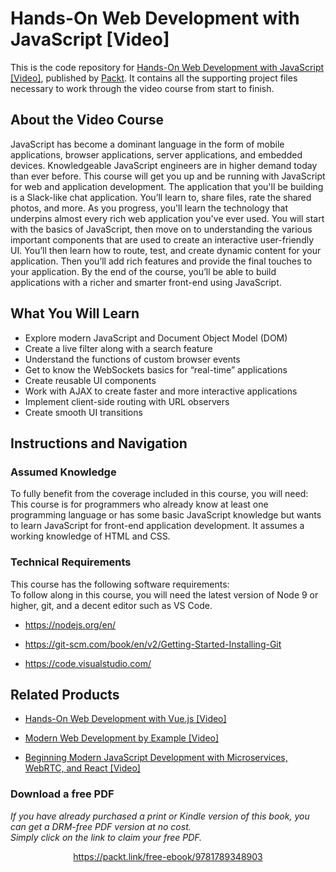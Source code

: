 # Hands-On Web Development with JavaScript [Video]
This is the code repository for [Hands-On Web Development with JavaScript [Video]](https://www.packtpub.com/application-development/hands-web-development-javascript-video?utm_source=github&utm_medium=repository&utm_campaign=9781789348903), published by [Packt](https://www.packtpub.com/?utm_source=github). It contains all the supporting project files necessary to work through the video course from start to finish.
## About the Video Course
JavaScript has become a dominant language in the form of mobile applications, browser applications, server applications, and embedded devices. Knowledgeable JavaScript engineers are in higher demand today than ever before. This course will get you up and be running with JavaScript for web and application development.
The application that you'll be building is a Slack-like chat application. You’ll learn to, share files, rate the shared photos, and more. As you progress, you'll learn the technology that underpins almost every rich web application you've ever used. You will start with the basics of JavaScript, then move on to understanding the various important components that are used to create an interactive user-friendly UI.
You’ll then learn how to route, test, and create dynamic content for your application. Then you’ll add rich features and provide the final touches to your application. By the end of the course, you’ll be able to build applications with a richer and smarter front-end using JavaScript.


<H2>What You Will Learn</H2>
<DIV class=book-info-will-learn-text>
<UL>
<LI>Explore modern JavaScript and Document Object Model (DOM)
<LI>Create a live filter along with a search feature
<LI>Understand the functions of custom browser events
<LI>Get to know the WebSockets basics for “real-time” applications
<LI>Create reusable UI components
<LI>Work with AJAX to create faster and more interactive applications
<LI>Implement client-side routing with URL observers
<LI>Create smooth UI transitions </LI></UL></DIV>

## Instructions and Navigation
### Assumed Knowledge
To fully benefit from the coverage included in this course, you will need:<br/>
This course is for programmers who already know at least one programming language or has some basic JavaScript knowledge but wants to learn JavaScript for front-end application development. It assumes a working knowledge of HTML and CSS.
### Technical Requirements
This course has the following software requirements:<br/>
To follow along in this course, you will need the latest version of Node 9 or higher, git, and a decent editor such as VS Code.



- https://nodejs.org/en/

- https://git-scm.com/book/en/v2/Getting-Started-Installing-Git

- https://code.visualstudio.com/

## Related Products
* [Hands-On Web Development with Vue.js [Video]](https://www.packtpub.com/web-development/hands-web-development-vuejs-video?utm_source=github&utm_medium=repository&utm_campaign=9781787283039)

* [Modern Web Development by Example [Video]](https://www.packtpub.com/application-development/modern-web-development-example-video?utm_source=github&utm_medium=repository&utm_campaign=9781788622509)

* [Beginning Modern JavaScript Development with Microservices, WebRTC, and React [Video]](https://www.packtpub.com/web-development/beginning-modern-javascript-development-microservices-webrtc-and-react-elearning-video?utm_source=github&utm_medium=repository&utm_campaign=9781789133684)

### Download a free PDF

 <i>If you have already purchased a print or Kindle version of this book, you can get a DRM-free PDF version at no cost.<br>Simply click on the link to claim your free PDF.</i>
<p align="center"> <a href="https://packt.link/free-ebook/9781789348903">https://packt.link/free-ebook/9781789348903 </a> </p>